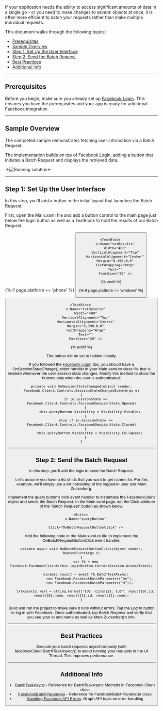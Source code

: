 If your application needs the ability to access significant amounts of data in a single go - or you need to make changes to several objects at once, it is often more efficient to batch your requests rather than make multiple individual requests.

This document walks through the following topics:

* [Prerequisites](#1)
* [Sample Overview](#2)
* [Step 1: Set Up the User Interface](#3)
* [Step 2: Send the Batch Request](#4)
* [Best Practices](#5)
* [Additional Info](#6)

---

## Prerequisites

Before you begin, make sure you already set up [Facebook Login](#). This ensures you have the prerequisites and your app is ready for additional Facebook integration.

---

## Sample Overview


The completed sample demonstrates fetching user information via a Batch Request.

The implementation builds on top of Facebook Login, adding a button that initiates a Batch Request and displays the retrieved data.


->![Running solution](images/running-solution.png)<-

---

## Step 1: Set Up the User Interface

In this step, you'll add a button in the initial layout that launches the Batch Request.

First, open the Main.xaml file and add a button control to the main page just below the login button as well as a TextBlock to hold the results of our Batch Request.

{% if page.platform == 'phone' %}
    <Button
        x:Name="queryButton"
        Height="70"
        Width="300"
        VerticalAlignment="Top"
        HorizontalAlignment="Center"
        Margin="0,100,0,0"
        FontSize="20"
        Content="Batch Request"
        Visibility="Collapsed" />
    
    <TextBlock 
        x:Name="txtResults"
        Width="400"
        VerticalAlignment="Top"
        HorizontalAlignment="Center"
        Margin="0,190,0,0"
        TextWrapping="Wrap"
        Text=""
        FontSize="20" />

{% endif %}

{% if page.platform == 'windows' %}
    <Button
        x:Name="queryButton"
        Height="70"
        Width="200"
        VerticalAlignment="Top"
        HorizontalAlignment="Center"
        Margin="0,290,0,0"
        FontSize="20"
        Content="Batch Request"
        Visibility="Collapsed" />
    
    <TextBlock 
        x:Name="txtResults"
        Width="400"
        VerticalAlignment="Top"
        HorizontalAlignment="Center"
        Margin="0,390,0,0"
        TextWrapping="Wrap"
        Text=""
        FontSize="20" />
{% endif %}

The button will be set to hidden initially.

If you followed the [Facebook Login](#) doc, you should have a _OnSessionStateChange()_ event handler in your Main.xaml.cs class file that is invoked whenever the user session state changes. Modify this method to show the buttons only when the user is authenticated:

    private void OnSessionStateChanged(object sender, Facebook.Client.Controls.SessionStateChangedEventArgs e)
    {
        if (e.SessionState == Facebook.Client.Controls.FacebookSessionState.Opened)
        {
            this.queryButton.Visibility = Visibility.Visible;
        }
        else if (e.SessionState == Facebook.Client.Controls.FacebookSessionState.Closed)
        {
            this.queryButton.Visibility = Visibility.Collapsed;
        }
    }

---

## Step 2: Send the Batch Request

In this step, you'll add the logic to send the Batch Request.

Let's assume you have a list of ids that you want to get names for. For this example, we'll simply use a list consisting of the logged-in user and Mark Zuckerberg.

Implement the query button's click event handler to instantiate the FacebookClient object and sends the Batch Request. In the Main.xaml page, set the Click attribute of the "Batch Request" button as shown below.

    <Button 
        x:Name="queryButton"
        ...
        Click="OnBatchRequestButtonClick" />

Add the following code in the Main.xaml.cs file to implement the OnBatchRequestButtonClick event handler:

    private async void OnBatchRequestButtonClick(object sender, RoutedEventArgs e)
    {
        var fb = new Facebook.FacebookClient(this.loginButton.CurrentSession.AccessToken);

        dynamic result = await fb.BatchTaskAsync(
            new Facebook.FacebookBatchParameter("me"),
            new Facebook.FacebookBatchParameter("4"));

        txtResults.Text = string.Format("{0}: {1}\n{2}: {3}", result[0].id, result[0].name, result[1].id, result[1].name);
    }

Build and run the project to make sure it runs without errors. Tap the _Log In_ button to log in with Facebook. Once authenticated, tap _Batch Request_ and verify that you see your id and name as well as Mark Zuckerberg's info.

---

## Best Practices

Execute your batch requests asynchronously (with _facebookClient.BatchTaskAsync()_) to avoid running your requests in the UI Thread. This improves performance.

---

## Additional Info

- [BatchTaskAsync][1] - Reference for BatchTaskAsync Methods in Facebook Client class
- [FacebookBatchParameter][2] - Reference for FacebookBatchParameter class
- [Handling Facebook API Errors][3]: Graph API topic on error handling

[1]: /docs/reference/SDK/Facebook.FacebookClient.html#BatchTaskAsync(FacebookBatchParameter[])
[2]: /docs/reference/SDK/Facebook.FacebookBatchParameter.html
[3]: https://developers.facebook.com/docs/reference/api/errors/
